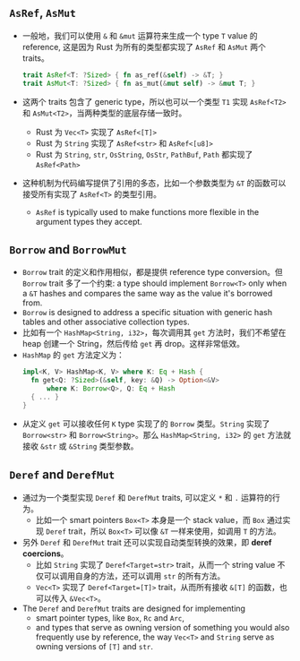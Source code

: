 ## `AsRef`, `AsMut`

- 一般地，我们可以使用 `&` 和 `&mut` 运算符来生成一个 type `T` value 的 reference, 这是因为 Rust 为所有的类型都实现了 `AsRef` 和 `AsMut` 两个 traits。
    ```rust
    trait AsRef<T: ?Sized> { fn as_ref(&self) -> &T; }
    trait AsMut<T: ?Sized> { fn as_mut(&mut self) -> &mut T; }
    ```

- 这两个 traits 包含了 generic type，所以也可以一个类型 `T1` 实现 `AsRef<T2>` 和 `AsMut<T2>`，当两种类型的底层存储一致时。
    - Rust 为 `Vec<T>` 实现了 `AsRef<[T]>`
    - Rust 为 `String` 实现了 `AsRef<str>` 和 `AsRef<[u8]>`
    - Rust 为 `String`, `str`, `OsString`, `OsStr`, `PathBuf`, `Path` 都实现了 `AsRef<Path>`

- 这种机制为代码编写提供了引用的多态，比如一个参数类型为 `&T` 的函数可以接受所有实现了 `AsRef<T>` 的类型引用。
    - `AsRef` is typically used to make functions more flexible in the argument types they accept.

## `Borrow` and `BorrowMut`

- `Borrow` trait 的定义和作用相似，都是提供 reference type conversion。但 `Borrow` trait 多了一个约束: a type should implement `Borrow<T>` only when a `&T` hashes and compares the same way as the value it's borrowed from.
- `Borrow` is designed to address a specific situation with generic hash tables and other associative collection types.
- 比如有一个 `HashMap<String, i32>`，每次调用其 `get` 方法时，我们不希望在 heap 创建一个 String，然后传给 `get` 再 drop。这样非常低效。
- `HashMap` 的 `get` 方法定义为：
  ```rust
  impl<K, V> HashMap<K, V> where K: Eq + Hash {
    fn get<Q: ?Sized>(&self, key: &Q) -> Option<&V>
    	where K: Borrow<Q>, Q: Eq + Hash
    { ... }
  }
  ```
- 从定义 `get` 可以接收任何 `K` type 实现了的 `Borrow` 类型。`String` 实现了 `Borrow<str>` 和 `Borrow<String>`。那么 `HashMap<String, i32>` 的 `get` 方法就接收 `&str` 或 `&String` 类型参数。

## `Deref` and  `DerefMut`

- 通过为一个类型实现 `Deref` 和 `DerefMut` traits, 可以定义 `*` 和 `.` 运算符的行为。
    - 比如一个 smart pointers `Box<T>` 本身是一个 stack value，而 `Box` 通过实现 `Deref` trait，所以 `Box<T>` 可以像 `&T` 一样来使用，如调用 `T` 的方法。
- 另外 `Deref` 和 `DerefMut` trait 还可以实现自动类型转换的效果，即 **deref coercions**。
    - 比如 `String` 实现了 `Deref<Target=str>` trait，从而一个 string value 不仅可以调用自身的方法，还可以调用 `str` 的所有方法。
    - `Vec<T>` 实现了 `Deref<Target=[T]>` trait，从而所有接收 `&[T]` 的函数，也可以传入 `&Vec<T>`。
- The `Deref` and `DerefMut` traits are designed for implementing
    - smart pointer types, like `Box`, `Rc` and `Arc`,
    - and types that serve as owning version of something you would also frequently use by reference, the way `Vec<T>` and `String` serve as owning versions of `[T]` and `str`.
